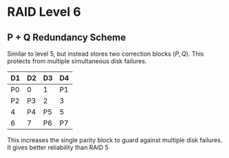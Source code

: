 # RAID Level 6
## P + Q Redundancy Scheme
Similar to level 5, but instead stores two correction blocks $(P, Q)$. This protects from multiple simultaneous disk failures.

| D1  | D2  | D3  | D4  |
| --- | --- | --- | --- |
| P0  | 0   | 1   | P1  |
| P2  | P3  | 2   | 3   |
| 4   | P4  | P5  | 5   |
| 6   | 7   | P6  | P7  |

This increases the single parity block to guard against multiple disk failures. It gives better reliability than RAID 5